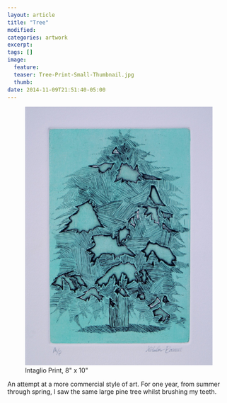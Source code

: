 ```yaml
---
layout: article
title: "Tree"
modified:
categories: artwork
excerpt:
tags: []
image:
  feature:
  teaser: Tree-Print-Small-Thumbnail.jpg
  thumb:
date: 2014-11-09T21:51:40-05:00
---
```


<figure>
  <a href="/images/Tree-Print.jpg"><img src="/images/Tree-Print-Thumbnail.jpg" /></a>
  <figcaption> Intaglio Print, 8" x 10" </figcaption>
</figure>

An attempt at a more commercial style of art. For one year, from summer through spring, I saw the same large pine tree whilst brushing my teeth.
